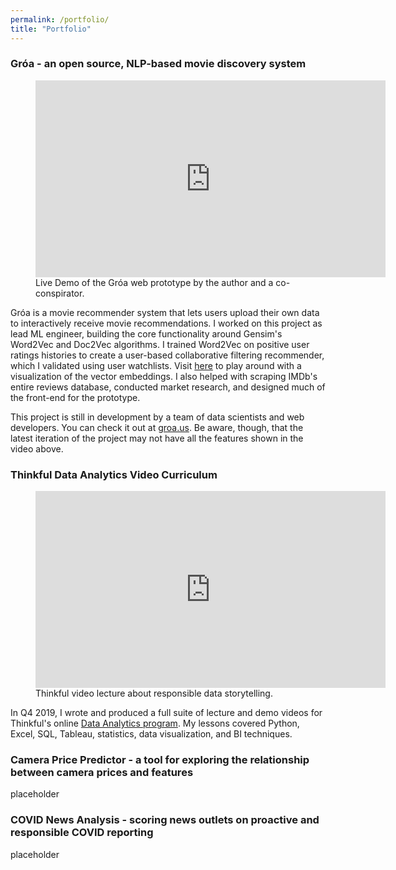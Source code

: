 ```yaml
---
permalink: /portfolio/
title: "Portfolio"
---
```


### Gróa - an open source, NLP-based movie discovery system
<figure>
	<iframe width="560" height="315" src="https://www.youtube.com/embed/-XXOhunofT8" frameborder="0" allow="accelerometer; autoplay; encrypted-media; gyroscope; picture-in-picture" allowfullscreen></iframe>
	<figcaption>Live Demo of the Gróa web prototype by the author and a co-conspirator.
	</figcaption>
</figure>

Gróa is a movie recommender system that lets users upload their own data to interactively receive movie recommendations. I worked on this project as lead ML engineer, building the core functionality around Gensim's Word2Vec and Doc2Vec algorithms. I trained Word2Vec on positive user ratings histories to create a user-based collaborative filtering recommender, which I validated using user watchlists. Visit [here](https://projector.tensorflow.org/?config=https://raw.githubusercontent.com/coopwilliams/w2v_movie_projector/master/projector_config_top_10k.json) to play around with a visualization of the vector embeddings. I also helped with scraping IMDb's entire reviews database, conducted market research, and designed much of the front-end for the prototype.

This project is still in development by a team of data scientists and web developers. You can check it out at [groa.us](https://www.groa.us/). Be aware, though, that the latest iteration of the project may not have all the features shown in the video above.

### Thinkful Data Analytics Video Curriculum
<figure>
	<iframe width="560" height="315" src="https://www.youtube.com/embed/avXw2krbxgI" frameborder="0" allow="accelerometer; autoplay; encrypted-media; gyroscope; picture-in-picture" allowfullscreen></iframe>
	<figcaption>Thinkful video lecture about responsible data storytelling.
	</figcaption>
</figure>

In Q4 2019, I wrote and produced a full suite of lecture and demo videos for Thinkful's online [Data Analytics program](https://www.thinkful.com/bootcamp/data-analytics/flexible/). My lessons covered Python, Excel, SQL, Tableau, statistics, data visualization, and BI techniques.

### Camera Price Predictor - a tool for exploring the relationship between camera prices and features

placeholder

### COVID News Analysis - scoring news outlets on proactive and responsible COVID reporting

placeholder